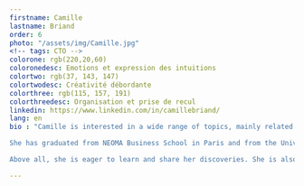 ```yaml
---
firstname: Camille
lastname: Briand
order: 6
photo: "/assets/img/Camille.jpg"
<!-- tags: CTO -->
colorone: rgb(220,20,60)
coloronedesc: Emotions et expression des intuitions
colortwo: rgb(37, 143, 147)
colortwodesc: Créativité débordante
colorthree: rgb(115, 157, 191)
colorthreedesc: Organisation et prise de recul
linkedin: https://www.linkedin.com/in/camillebriand/
lang: en
bio : "Camille is interested in a wide range of topics, mainly related to creativity and innovation - both in arts & sciences - as well as international relations. She is fluent in English, French and Mandarin, and has worked both in France and in China. <br><br>

She has graduated from NEOMA Business School in Paris and from the University of International Business & Economics in Beijing (对外经济贸易大学). She has developed her versatility in luxury, innovation and NGOs sectors. Her taste for sciences and arts recently led her to work for VALEO, as a strategic marketing analyst in automotive innovation, and to join the Cours Florent - Theatre Courses. <br><br>

Above all, she is eager to learn and share her discoveries. She is also interested in neurosciences, astrophysics, economic intelligence and multicultural issues… the knowledge of which she incorporates with her course contents in order to enrich the discussions during the SEVEN trainings."

---
```

